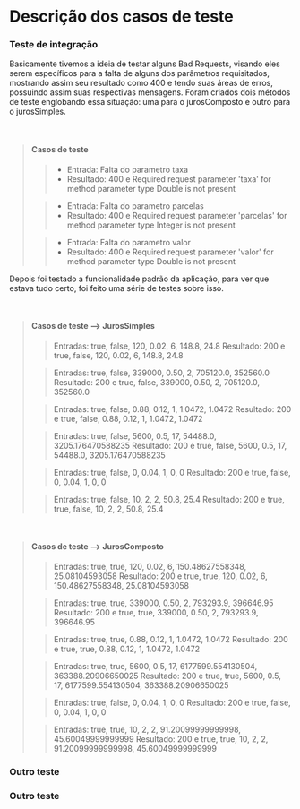 # Descrição dos casos de teste


### Teste de integração
Basicamente tivemos a ideia de testar alguns Bad Requests, visando eles serem específicos para a falta de alguns dos parâmetros requisitados, mostrando assim seu resultado como 400 e tendo suas áreas de erros, possuindo assim suas respectivas mensagens. Foram criados dois métodos de teste englobando essa situação: uma para o jurosComposto e outro para o jurosSimples. 

<br />

> #### Casos de teste
>
>> - Entrada: Falta do parametro taxa
>> - Resultado: 400 e Required request parameter 'taxa' for method parameter type Double is not present
>
>> - Entrada: Falta do parametro parcelas
>> - Resultado: 400 e Required request parameter 'parcelas' for method parameter type Integer is not present
>
>> - Entrada: Falta do parametro valor
>> - Resultado: 400 e Required request parameter 'valor' for method parameter type Double is not present

Depois foi testado a funcionalidade padrão da aplicação, para ver que estava tudo certo, foi feito uma série de testes sobre isso.

<br />

> #### Casos de teste --> JurosSimples
>
>> Entradas: true, false, 120, 0.02, 6, 148.8, 24.8
>> Resultado: 200 e true, false, 120, 0.02, 6, 148.8, 24.8
>
>> Entradas: true, false, 339000, 0.50, 2, 705120.0, 352560.0
>> Resultado: 200 e true, false, 339000, 0.50, 2, 705120.0, 352560.0
>
>> Entradas: true, false, 0.88, 0.12, 1, 1.0472, 1.0472
>> Resultado: 200 e true, false, 0.88, 0.12, 1, 1.0472, 1.0472
>
>> Entradas: true, false, 5600, 0.5, 17, 54488.0, 3205.176470588235
>> Resultado: 200 e true, false, 5600, 0.5, 17, 54488.0, 3205.176470588235
>
>> Entradas: true, false, 0, 0.04, 1, 0, 0
>> Resultado: 200 e true, false, 0, 0.04, 1, 0, 0
>
>> Entradas: true, false, 10, 2, 2, 50.8, 25.4
>> Resultado: 200 e true, true, false, 10, 2, 2, 50.8, 25.4

<br />

> #### Casos de teste --> JurosComposto
>
>> Entradas: true, true, 120, 0.02, 6, 150.48627558348, 25.08104593058
>> Resultado: 200 e true, true, 120, 0.02, 6, 150.48627558348, 25.08104593058
>
>> Entradas: true, true, 339000, 0.50, 2, 793293.9, 396646.95
>> Resultado: 200 e true, true, 339000, 0.50, 2, 793293.9, 396646.95
>
>> Entradas: true, true, 0.88, 0.12, 1, 1.0472, 1.0472
>> Resultado: 200 e true, true, 0.88, 0.12, 1, 1.0472, 1.0472
>
>> Entradas: true, true, 5600, 0.5, 17, 6177599.554130504, 363388.20906650025
>> Resultado: 200 e true, true, 5600, 0.5, 17, 6177599.554130504, 363388.20906650025
>
>> Entradas: true, false, 0, 0.04, 1, 0, 0
>> Resultado: 200 e true, false, 0, 0.04, 1, 0, 0
>
>> Entradas: true, true, 10, 2, 2, 91.20099999999998, 45.60049999999999
>> Resultado: 200 e true, true, 10, 2, 2, 91.20099999999998, 45.60049999999999

### Outro teste




### Outro teste


